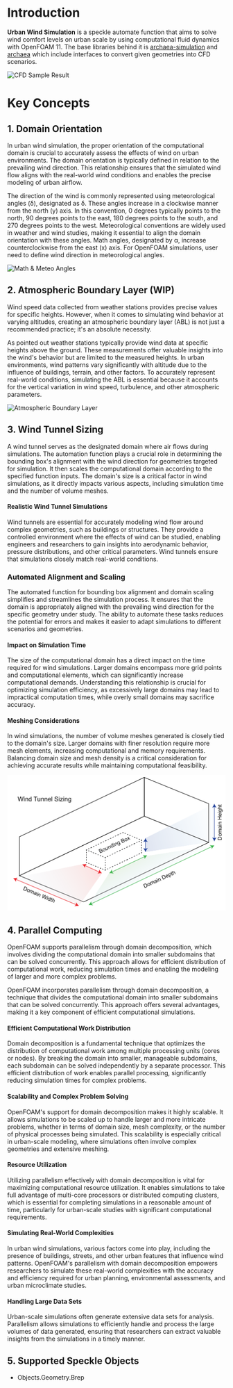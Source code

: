 # Introduction

**Urban Wind Simulation** is a speckle automate function that aims to solve wind comfort levels on urban scale by using computational fluid dynamics with OpenFOAM 11. The base libraries behind it is [archaea-simulation](https://pypi.org/project/archaea-simulation/) and [archaea](https://pypi.org/project/archaea/) which include interfaces to convert given geometries into CFD scenarios.

![CFD Sample Result](/img/sample_result.png)

# Key Concepts

## 1. Domain Orientation

In urban wind simulation, the proper orientation of the computational domain is crucial to accurately assess the effects of wind on urban environments. The domain orientation is typically defined in relation to the prevailing wind direction. This relationship ensures that the simulated wind flow aligns with the real-world wind conditions and enables the precise modeling of urban airflow.

The direction of the wind is commonly represented using meteorological angles (δ), designated as δ. These angles increase in a clockwise manner from the north (y) axis. In this convention, 0 degrees typically points to the north, 90 degrees points to the east, 180 degrees points to the south, and 270 degrees points to the west. Meteorological conventions are widely used in weather and wind studies, making it essential to align the domain orientation with these angles. Math angles, designated by α, increase counterclockwise from the east (x) axis. For OpenFOAM simulations, user need to define wind direction in meteorological angles.

![Math & Meteo Angles](/img/math_meteo_angles.png)

## 2. Atmospheric Boundary Layer (WIP)

Wind speed data collected from weather stations provides precise values for specific heights. However, when it comes to simulating wind behavior at varying altitudes, creating an atmospheric boundary layer (ABL) is not just a recommended practice; it's an absolute necessity.

As pointed out weather stations typically provide wind data at specific heights above the ground. These measurements offer valuable insights into the wind's behavior but are limited to the measured heights. In urban environments, wind patterns vary significantly with altitude due to the influence of buildings, terrain, and other factors. To accurately represent real-world conditions, simulating the ABL is essential because it accounts for the vertical variation in wind speed, turbulence, and other atmospheric parameters.

![Atmospheric Boundary Layer](/img/abl.png)

## 3. Wind Tunnel Sizing

A wind tunnel serves as the designated domain where air flows during simulations. The automation function plays a crucial role in determining the bounding box's alignment with the wind direction for geometries targeted for simulation. It then scales the computational domain according to the specified function inputs. The domain's size is a critical factor in wind simulations, as it directly impacts various aspects, including simulation time and the number of volume meshes.

#### Realistic Wind Tunnel Simulations

Wind tunnels are essential for accurately modeling wind flow around complex geometries, such as buildings or structures. They provide a controlled environment where the effects of wind can be studied, enabling engineers and researchers to gain insights into aerodynamic behavior, pressure distributions, and other critical parameters. Wind tunnels ensure that simulations closely match real-world conditions.

### Automated Alignment and Scaling

The automated function for bounding box alignment and domain scaling simplifies and streamlines the simulation process. It ensures that the domain is appropriately aligned with the prevailing wind direction for the specific geometry under study. The ability to automate these tasks reduces the potential for errors and makes it easier to adapt simulations to different scenarios and geometries.

#### Impact on Simulation Time

The size of the computational domain has a direct impact on the time required for wind simulations. Larger domains encompass more grid points and computational elements, which can significantly increase computational demands. Understanding this relationship is crucial for optimizing simulation efficiency, as excessively large domains may lead to impractical computation times, while overly small domains may sacrifice accuracy.

#### Meshing Considerations

In wind simulations, the number of volume meshes generated is closely tied to the domain's size. Larger domains with finer resolution require more mesh elements, increasing computational and memory requirements. Balancing domain size and mesh density is a critical consideration for achieving accurate results while maintaining computational feasibility.


![Wind Tunnel Sizing](/img/wind_tunnel_sizing.png)

## 4. Parallel Computing

OpenFOAM supports parallelism through domain decomposition, which involves dividing the computational domain into smaller subdomains that can be solved concurrently. This approach allows for efficient distribution of computational work, reducing simulation times and enabling the modeling of larger and more complex problems.

OpenFOAM incorporates parallelism through domain decomposition, a technique that divides the computational domain into smaller subdomains that can be solved concurrently. This approach offers several advantages, making it a key component of efficient computational simulations.

#### Efficient Computational Work Distribution

Domain decomposition is a fundamental technique that optimizes the distribution of computational work among multiple processing units (cores or nodes). By breaking the domain into smaller, manageable subdomains, each subdomain can be solved independently by a separate processor. This efficient distribution of work enables parallel processing, significantly reducing simulation times for complex problems.

#### Scalability and Complex Problem Solving

OpenFOAM's support for domain decomposition makes it highly scalable. It allows simulations to be scaled up to handle larger and more intricate problems, whether in terms of domain size, mesh complexity, or the number of physical processes being simulated. This scalability is especially critical in urban-scale modeling, where simulations often involve complex geometries and extensive meshing.

#### Resource Utilization
Utilizing parallelism effectively with domain decomposition is vital for maximizing computational resource utilization. It enables simulations to take full advantage of multi-core processors or distributed computing clusters, which is essential for completing simulations in a reasonable amount of time, particularly for urban-scale studies with significant computational requirements.

#### Simulating Real-World Complexities
In urban wind simulations, various factors come into play, including the presence of buildings, streets, and other urban features that influence wind patterns. OpenFOAM's parallelism with domain decomposition empowers researchers to simulate these real-world complexities with the accuracy and efficiency required for urban planning, environmental assessments, and urban microclimate studies.

#### Handling Large Data Sets
Urban-scale simulations often generate extensive data sets for analysis. Parallelism allows simulations to efficiently handle and process the large volumes of data generated, ensuring that researchers can extract valuable insights from the simulations in a timely manner.

## 5. Supported Speckle Objects

- Objects.Geometry.Brep
